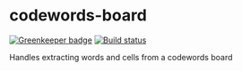 # codewords-board

[![Greenkeeper badge](https://badges.greenkeeper.io/ArtCoeur/codewords-board.svg)](https://greenkeeper.io/)
[![Build status](https://travis-ci.org/ArtCoeur/codewords-board.svg?branch=master)](https://travis-ci.org/ArtCoeur/codewords-board)

Handles extracting words and cells from a codewords board
